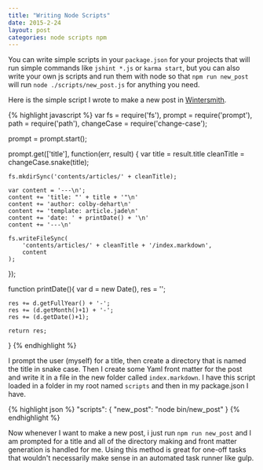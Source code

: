 ```yaml
---
title: "Writing Node Scripts"
date: 2015-2-24
layout: post
categories: node scripts npm
---
```


You can write simple scripts in your `package.json` for your projects that
will run simple commands like `jshint *.js` or `karma start`, but you can 
also write your own js scripts and run them with node so that 
`npm run new_post` will run `node ./scripts/new_post.js` for anything you
need.

Here is the simple script I wrote to make a new post in 
[Wintersmith](http://wintersmith.io/). 

{% highlight javascript %}
var fs = require('fs'),
    prompt = require('prompt'),
    path = require('path'),
    changeCase = require('change-case');

prompt = prompt.start();

prompt.get(['title'], function(err, result) {
    var title = result.title
        cleanTitle = changeCase.snake(title); 

    fs.mkdirSync('contents/articles/' + cleanTitle);

    var content = '---\n';
    content += 'title: "' + title + '"\n'
    content += 'author: colby-dehart\n'
    content += 'template: article.jade\n'
    content += 'date: ' + printDate() + '\n'
    content += '---\n'

    fs.writeFileSync(
        'contents/articles/' + cleanTitle + '/index.markdown',
        content
    );
});

function printDate(){
    var d = new Date(),
        res = '';

    res += d.getFullYear() + '-';
    res += (d.getMonth()+1) + '-';
    res += (d.getDate()+1);

    return res;
}
{% endhighlight %}

I prompt the user (myself) for a title, then create a directory
that is named the title in snake case. Then I create some Yaml 
front matter for the post and write it in a file in the new folder
called `index.markdown`. I have this script loaded in a folder in my
root named `scripts` and then in my package.json I have.

{% highlight json %}
"scripts": {
    "new_post": "node bin/new_post"
}
{% endhighlight %}

Now whenever I want to make a new post, i just run `npm run new_post` and
I am prompted for a title and all of the directory making and front matter
generation is handled for me. Using this method is great for one-off tasks
that wouldn't necessarily make sense in an automated task runner like gulp.
